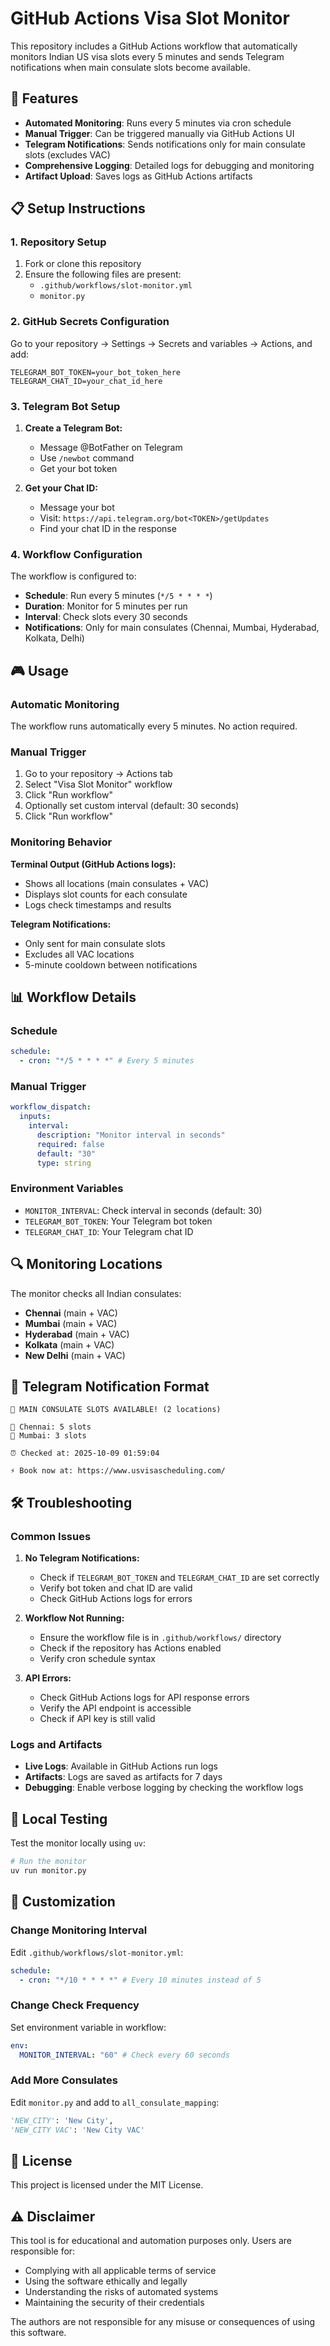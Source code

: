# GitHub Actions Visa Slot Monitor

This repository includes a GitHub Actions workflow that automatically monitors Indian US visa slots every 5 minutes and sends Telegram notifications when main consulate slots become available.

## 🚀 Features

- **Automated Monitoring**: Runs every 5 minutes via cron schedule
- **Manual Trigger**: Can be triggered manually via GitHub Actions UI
- **Telegram Notifications**: Sends notifications only for main consulate slots (excludes VAC)
- **Comprehensive Logging**: Detailed logs for debugging and monitoring
- **Artifact Upload**: Saves logs as GitHub Actions artifacts

## 📋 Setup Instructions

### 1. Repository Setup

1. Fork or clone this repository
2. Ensure the following files are present:
   - `.github/workflows/slot-monitor.yml`
   - `monitor.py`

### 2. GitHub Secrets Configuration

Go to your repository → Settings → Secrets and variables → Actions, and add:

```
TELEGRAM_BOT_TOKEN=your_bot_token_here
TELEGRAM_CHAT_ID=your_chat_id_here
```

### 3. Telegram Bot Setup

1. **Create a Telegram Bot:**

   - Message @BotFather on Telegram
   - Use `/newbot` command
   - Get your bot token

2. **Get your Chat ID:**
   - Message your bot
   - Visit: `https://api.telegram.org/bot<TOKEN>/getUpdates`
   - Find your chat ID in the response

### 4. Workflow Configuration

The workflow is configured to:

- **Schedule**: Run every 5 minutes (`*/5 * * * *`)
- **Duration**: Monitor for 5 minutes per run
- **Interval**: Check slots every 30 seconds
- **Notifications**: Only for main consulates (Chennai, Mumbai, Hyderabad, Kolkata, Delhi)

## 🎮 Usage

### Automatic Monitoring

The workflow runs automatically every 5 minutes. No action required.

### Manual Trigger

1. Go to your repository → Actions tab
2. Select "Visa Slot Monitor" workflow
3. Click "Run workflow"
4. Optionally set custom interval (default: 30 seconds)
5. Click "Run workflow"

### Monitoring Behavior

**Terminal Output (GitHub Actions logs):**

- Shows all locations (main consulates + VAC)
- Displays slot counts for each consulate
- Logs check timestamps and results

**Telegram Notifications:**

- Only sent for main consulate slots
- Excludes all VAC locations
- 5-minute cooldown between notifications

## 📊 Workflow Details

### Schedule

```yaml
schedule:
  - cron: "*/5 * * * *" # Every 5 minutes
```

### Manual Trigger

```yaml
workflow_dispatch:
  inputs:
    interval:
      description: "Monitor interval in seconds"
      required: false
      default: "30"
      type: string
```

### Environment Variables

- `MONITOR_INTERVAL`: Check interval in seconds (default: 30)
- `TELEGRAM_BOT_TOKEN`: Your Telegram bot token
- `TELEGRAM_CHAT_ID`: Your Telegram chat ID

## 🔍 Monitoring Locations

The monitor checks all Indian consulates:

- **Chennai** (main + VAC)
- **Mumbai** (main + VAC)
- **Hyderabad** (main + VAC)
- **Kolkata** (main + VAC)
- **New Delhi** (main + VAC)

## 📱 Telegram Notification Format

```
🎯 MAIN CONSULATE SLOTS AVAILABLE! (2 locations)

📍 Chennai: 5 slots
📍 Mumbai: 3 slots

⏰ Checked at: 2025-10-09 01:59:04

⚡ Book now at: https://www.usvisascheduling.com/
```

## 🛠️ Troubleshooting

### Common Issues

1. **No Telegram Notifications:**

   - Check if `TELEGRAM_BOT_TOKEN` and `TELEGRAM_CHAT_ID` are set correctly
   - Verify bot token and chat ID are valid
   - Check GitHub Actions logs for errors

2. **Workflow Not Running:**

   - Ensure the workflow file is in `.github/workflows/` directory
   - Check if the repository has Actions enabled
   - Verify cron schedule syntax

3. **API Errors:**
   - Check GitHub Actions logs for API response errors
   - Verify the API endpoint is accessible
   - Check if API key is still valid

### Logs and Artifacts

- **Live Logs**: Available in GitHub Actions run logs
- **Artifacts**: Logs are saved as artifacts for 7 days
- **Debugging**: Enable verbose logging by checking the workflow logs

## 🧪 Local Testing

Test the monitor locally using `uv`:

```bash
# Run the monitor
uv run monitor.py
```

## 🔧 Customization

### Change Monitoring Interval

Edit `.github/workflows/slot-monitor.yml`:

```yaml
schedule:
  - cron: "*/10 * * * *" # Every 10 minutes instead of 5
```

### Change Check Frequency

Set environment variable in workflow:

```yaml
env:
  MONITOR_INTERVAL: "60" # Check every 60 seconds
```

### Add More Consulates

Edit `monitor.py` and add to `all_consulate_mapping`:

```python
'NEW_CITY': 'New City',
'NEW_CITY VAC': 'New City VAC'
```

## 📄 License

This project is licensed under the MIT License.

## ⚠️ Disclaimer

This tool is for educational and automation purposes only. Users are responsible for:

- Complying with all applicable terms of service
- Using the software ethically and legally
- Understanding the risks of automated systems
- Maintaining the security of their credentials

The authors are not responsible for any misuse or consequences of using this software.
